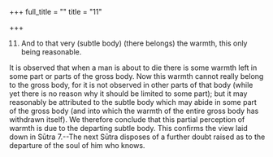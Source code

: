 +++
full_title = ""
title = "11"

+++


11. And to that very (subtle body) (there belongs) the warmth, this only being reasonable.

It is observed that when a man is about to die there is some warmth left in some part or parts of the gross body. Now this warmth cannot really belong to the gross body, for it is not observed in other parts of that body (while yet there is no reason why it should be limited to some part); but it may reasonably be attributed to the subtle body which may abide in some part of the gross body (and into which the warmth of the entire gross body has withdrawn itself). We therefore conclude that this partial perception of warmth is due to the departing subtle body. This confirms the view laid down in Sūtra 7.--The next Sūtra disposes of a further doubt raised as to the departure of the soul of him who knows.

